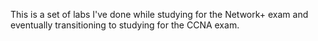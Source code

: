 This is a set of labs I've done while studying for the Network+ exam and eventually 
transitioning to studying for the CCNA exam.
